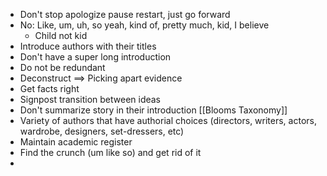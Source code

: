 - Don't stop apologize pause restart, just go forward 
- No: Like, um, uh, so yeah, kind of, pretty much, kid, I believe
	- Child not kid
- Introduce authors with their titles 
- Don't have a super long introduction 
- Do not be redundant
- Deconstruct ==> Picking apart evidence
- Get facts right
- Signpost transition between ideas
- Don't summarize story in their introduction [[Blooms Taxonomy]]
- Variety of authors that have authorial choices (directors, writers, actors, wardrobe, designers, set-dressers, etc)
- Maintain academic register 
- Find the crunch (um like so) and get rid of it
- 